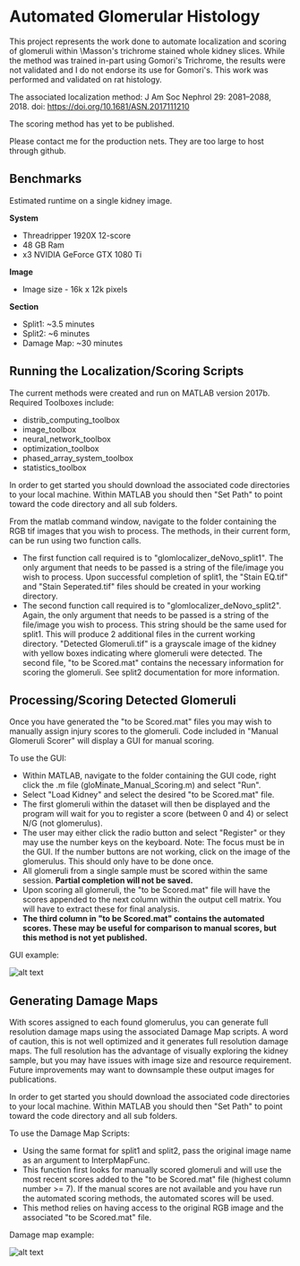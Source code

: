 # Automated Glomerular Histology
This project represents the work done to automate localization and scoring of glomeruli within \Masson's trichrome stained whole kidney slices. While the method was trained in-part using Gomori's Trichrome, the results were not validated and I do not endorse its use for Gomori's. This work was performed and validated on rat histology.

The associated localization method:
J Am Soc Nephrol 29: 2081–2088, 2018. doi: https://doi.org/10.1681/ASN.2017111210

The scoring method has yet to be published.

Please contact me for the production nets. They are too large to host through github.

## Benchmarks
Estimated runtime on a single kidney image.

__System__
- Threadripper 1920X 12-score
- 48 GB Ram
- x3 NVIDIA GeForce GTX 1080 Ti

__Image__
- Image size - 16k x 12k pixels

__Section__
- Split1: ~3.5 minutes
- Split2: ~6 minutes
- Damage Map: ~30 minutes

## Running the Localization/Scoring Scripts
The current methods were created and run on MATLAB version 2017b.
Required Toolboxes include:
- distrib_computing_toolbox
- image_toolbox
- neural_network_toolbox
- optimization_toolbox
- phased_array_system_toolbox
- statistics_toolbox

In order to get started you should download the associated code directories to your local machine. Within MATLAB you should then "Set Path" to point toward the code directory and all sub folders.

From the matlab command window, navigate to the folder containing the RGB tif images that you wish to process. The methods, in their current form, can be run using two function calls.

- The first function call required is to "glomlocalizer_deNovo_split1". The only argument that needs to be passed is a string of the file/image you wish to process. Upon successful completion of split1, the "Stain EQ.tif" and "Stain Seperated.tif" files should be created in your working directory.
- The second function call required is to "glomlocalizer_deNovo_split2". Again, the only argument that needs to be passed is a string of the file/image you wish to process. This string should be the same used for split1. This will produce 2 additional files in the current working directory. "Detected Glomeruli.tif" is a grayscale image of the kidney with yellow boxes indicating where glomeruli were detected. The second file, "to be Scored.mat" contains the necessary information for scoring the glomeruli. See split2 documentation for more information.


## Processing/Scoring Detected Glomeruli
Once you have generated the "to be Scored.mat" files you may wish to manually assign injury scores to the glomeruli. Code included in "Manual Glomeruli Scorer" will display a GUI for manual scoring.

To use the GUI:
- Within MATLAB, navigate to the folder containing the GUI code, right click the .m file (gloMinate_Manual_Scoring.m) and select "Run".
- Select "Load Kidney" and select the desired "to be Scored.mat" file.
- The first glomeruli within the dataset will then be displayed and the program will wait for you to register a score (between 0 and 4) or select N/G (not glomerulus).
- The user may either click the radio button and select "Register" or they may use the number keys on the keyboard. Note: The focus must be in the GUI. If the number buttons are not working, click on the image of the glomerulus. This should only have to be done once.
- All glomeruli from a single sample must be scored within the same session. __Partial completion will not be saved.__
- Upon scoring all glomeruli, the "to be Scored.mat" file will have the scores appended to the next column within the output cell matrix. You will have to extract these for final analysis.
- __The third column in "to be Scored.mat" contains the automated scores. These may be useful for comparison to manual scores, but this method is not yet published.__

GUI example:

![alt text][GUIExample]




## Generating Damage Maps
With scores assigned to each found glomerulus, you can generate full resolution damage maps using the associated Damage Map scripts. A word of caution, this is not well optimized and it generates full resolution damage maps. The full resolution has the advantage of visually exploring the kidney sample, but you may have issues with image size and resource requirement. Future improvements may want to downsample these output images for publications.

In order to get started you should download the associated code directories to your local machine. Within MATLAB you should then "Set Path" to point toward the code directory and all sub folders.

To use the Damage Map Scripts:
- Using the same format for split1 and split2, pass the original image name as an argument to InterpMapFunc.
- This function first looks for manually scored glomeruli and will use the most recent scores added to the "to be Scored.mat" file (highest column number >= 7). If the manual scores are not available and you have run the automated scoring methods, the automated scores will be used.
- This method relies on having access to the original RGB image and the associated "to be Scored.mat" file.

Damage map example:

![alt text][DamageMapExample]



[GUIExample]: https://github.com/JBukowy/Automated-Glomerular-Histology/icon48.png "Preview of graphical user interface."

[DamageMapExample]: https://github.com/JBukowy/Automated-Glomerular-Histology/DamageMapExample.png "Example of a damage map generated using automated scoring."
